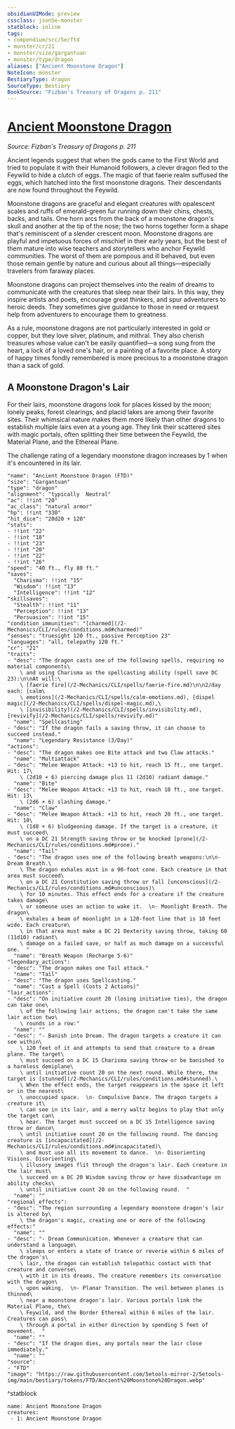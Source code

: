 ```yaml
---
obsidianUIMode: preview
cssclass: json5e-monster
statblock: inline
tags:
- compendium/src/5e/ftd
- monster/cr/21
- monster/size/gargantuan
- monster/type/dragon
aliases: ["Ancient Moonstone Dragon"]
NoteIcon: monster
BestiaryType: dragon
SourceType: Bestiary
BookSource: "Fizban's Treasury of Dragons p. 211"
---
```

# [Ancient Moonstone Dragon](2-Mechanics/CLI/bestiary/dragon/ancient-moonstone-dragon-ftd.md)
*Source: Fizban's Treasury of Dragons p. 211*  

Ancient legends suggest that when the gods came to the First World and tried to populate it with their Humanoid followers, a clever dragon fled to the Feywild to hide a clutch of eggs. The magic of that faerie realm suffused the eggs, which hatched into the first moonstone dragons. Their descendants are now found throughout the Feywild.

Moonstone dragons are graceful and elegant creatures with opalescent scales and ruffs of emerald-green fur running down their chins, chests, backs, and tails. One horn arcs from the back of a moonstone dragon's skull and another at the tip of the nose; the two horns together form a shape that's reminiscent of a slender crescent moon. Moonstone dragons are playful and impetuous forces of mischief in their early years, but the best of them mature into wise teachers and storytellers who anchor Feywild communities. The worst of them are pompous and ill behaved, but even those remain gentle by nature and curious about all things—especially travelers from faraway places.

Moonstone dragons can project themselves into the realm of dreams to communicate with the creatures that sleep near their lairs. In this way, they inspire artists and poets, encourage great thinkers, and spur adventurers to heroic deeds. They sometimes give guidance to those in need or request help from adventurers to encourage them to greatness.

As a rule, moonstone dragons are not particularly interested in gold or copper, but they love silver, platinum, and mithral. They also cherish treasures whose value can't be easily quantified—a song sung from the heart, a lock of a loved one's hair, or a painting of a favorite place. A story of happy times fondly remembered is more precious to a moonstone dragon than a sack of gold.

## A Moonstone Dragon's Lair

For their lairs, moonstone dragons look for places kissed by the moon; lonely peaks, forest clearings, and placid lakes are among their favorite sites. Their whimsical nature makes them more likely than other dragons to establish multiple lairs even at a young age. They link their scattered sites with magic portals, often splitting their time between the Feywild, the Material Plane, and the Ethereal Plane.

The challenge rating of a legendary moonstone dragon increases by 1 when it's encountered in its lair.

```statblock
"name": "Ancient Moonstone Dragon (FTD)"
"size": "Gargantuan"
"type": "dragon"
"alignment": "typically  Neutral"
"ac": !!int "20"
"ac_class": "natural armor"
"hp": !!int "330"
"hit_dice": "20d20 + 120"
"stats":
- !!int "22"
- !!int "18"
- !!int "23"
- !!int "20"
- !!int "22"
- !!int "26"
"speed": "40 ft., fly 80 ft."
"saves":
  "Charisma": !!int "15"
  "Wisdom": !!int "13"
  "Intelligence": !!int "12"
"skillsaves":
  "Stealth": !!int "11"
  "Perception": !!int "13"
  "Persuasion": !!int "15"
"condition_immunities": "[charmed](/2-Mechanics/CLI/rules/conditions.md#charmed)"
"senses": "truesight 120 ft., passive Perception 23"
"languages": "all, telepathy 120 ft."
"cr": "21"
"traits":
- "desc": "The dragon casts one of the following spells, requiring no material components\
    \ and using Charisma as the spellcasting ability (spell save DC 23):\n\nAt will:\
    \ [faerie fire](/2-Mechanics/CLI/spells/faerie-fire.md)\n\n2/day each: [calm\
    \ emotions](/2-Mechanics/CLI/spells/calm-emotions.md), [dispel magic](/2-Mechanics/CLI/spells/dispel-magic.md),\
    \ [invisibility](/2-Mechanics/CLI/spells/invisibility.md), [revivify](/2-Mechanics/CLI/spells/revivify.md)"
  "name": "Spellcasting"
- "desc": "If the dragon fails a saving throw, it can choose to succeed instead."
  "name": "Legendary Resistance (3/Day)"
"actions":
- "desc": "The dragon makes one Bite attack and two Claw attacks."
  "name": "Multiattack"
- "desc": "Melee Weapon Attack: +13 to hit, reach 15 ft., one target. Hit: 17\
    \ (2d10 + 6) piercing damage plus 11 (2d10) radiant damage."
  "name": "Bite"
- "desc": "Melee Weapon Attack: +13 to hit, reach 10 ft., one target. Hit: 13\
    \ (2d6 + 6) slashing damage."
  "name": "Claw"
- "desc": "Melee Weapon Attack: +13 to hit, reach 20 ft., one target. Hit: 10\
    \ (1d8 + 6) bludgeoning damage. If the target is a creature, it must succeed\
    \ on a DC 21 Strength saving throw or be knocked [prone](/2-Mechanics/CLI/rules/conditions.md#prone)."
  "name": "Tail"
- "desc": "The dragon uses one of the following breath weapons:\n\n- Dream Breath.\
    \ The dragon exhales mist in a 90-foot cone. Each creature in that area must succeed\
    \ on a DC 21 Constitution saving throw or fall [unconscious](/2-Mechanics/CLI/rules/conditions.md#unconscious)\
    \ for 10 minutes. This effect ends for a creature if the creature takes damage\
    \ or someone uses an action to wake it.  \n- Moonlight Breath. The dragon\
    \ exhales a beam of moonlight in a 120-foot line that is 10 feet wide. Each creature\
    \ in that area must make a DC 21 Dexterity saving throw, taking 60 (11d10) radiant\
    \ damage on a failed save, or half as much damage on a successful one.  "
  "name": "Breath Weapon (Recharge 5-6)"
"legendary_actions":
- "desc": "The dragon makes one Tail attack."
  "name": "Tail"
- "desc": "The dragon uses Spellcasting."
  "name": "Cast a Spell (Costs 2 Actions)"
"lair_actions":
- "desc": "On initiative count 20 (losing initiative ties), the dragon can take one\
    \ of the following lair actions; the dragon can't take the same lair action two\
    \ rounds in a row:"
  "name": ""
- "desc": "- Banish into Dream. The dragon targets a creature it can see within\
    \ 120 feet of it and attempts to send that creature to a dream plane. The target\
    \ must succeed on a DC 15 Charisma saving throw or be banished to a harmless demiplane\
    \ until initiative count 20 on the next round. While there, the target is [stunned](/2-Mechanics/CLI/rules/conditions.md#stunned).\
    \ When the effect ends, the target reappears in the space it left or in the nearest\
    \ unoccupied space.  \n- Compulsive Dance. The dragon targets a creature it\
    \ can see in its lair, and a merry waltz begins to play that only the target can\
    \ hear. The target must succeed on a DC 15 Intelligence saving throw or dance\
    \ until initiative count 20 on the following round. The dancing creature is [incapacitated](/2-Mechanics/CLI/rules/conditions.md#incapacitated)\
    \ and must use all its movement to dance.  \n- Disorienting Visions. Disorienting\
    \ illusory images flit through the dragon's lair. Each creature in the lair must\
    \ succeed on a DC 20 Wisdom saving throw or have disadvantage on ability checks\
    \ until initiative count 20 on the following round.  "
  "name": ""
"regional_effects":
- "desc": "The region surrounding a legendary moonstone dragon's lair is altered by\
    \ the dragon's magic, creating one or more of the following effects:"
  "name": ""
- "desc": "- Dream Communication. Whenever a creature that can understand a language\
    \ sleeps or enters a state of trance or reverie within 6 miles of the dragon's\
    \ lair, the dragon can establish telepathic contact with that creature and converse\
    \ with it in its dreams. The creature remembers its conversation with the dragon\
    \ upon waking.  \n- Planar Transition. The veil between planes is thinned\
    \ near a moonstone dragon's lair. Various portals link the Material Plane, the\
    \ Feywild, and the Border Ethereal within 6 miles of the lair. Creatures can pass\
    \ through a portal in either direction by spending 5 feet of movement.  "
  "name": ""
- "desc": "If the dragon dies, any portals near the lair close immediately."
  "name": ""
"source":
- "FTD"
"image": "https://raw.githubusercontent.com/5etools-mirror-2/5etools-img/main/bestiary/tokens/FTD/Ancient%20Moonstone%20Dragon.webp"
```
^statblock

```encounter-table
name: Ancient Moonstone Dragon
creatures:
 - 1: Ancient Moonstone Dragon
```